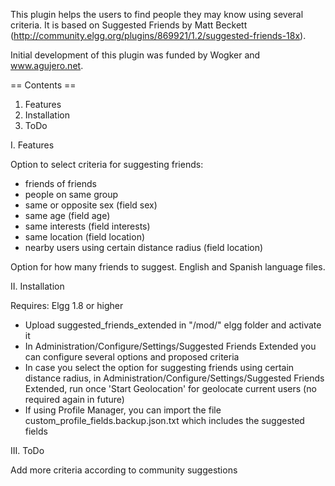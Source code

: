 
This plugin helps the users to find people they may know using several criteria. 
It is based on Suggested Friends by Matt Beckett (http://community.elgg.org/plugins/869921/1.2/suggested-friends-18x).

Initial development of this plugin was funded by Wogker and www.agujero.net.

== Contents ==
1. Features
2. Installation
3. ToDo

I. Features

Option to select criteria for suggesting friends:

- friends of friends
- people on same group
- same or opposite sex (field sex)
- same age (field age)
- same interests (field interests)
- same location (field location)
- nearby users using certain distance radius (field location)

Option for how many friends to suggest.
English and Spanish language files.


II. Installation

Requires: Elgg 1.8 or higher

- Upload suggested_friends_extended in "/mod/" elgg folder and activate it
- In Administration/Configure/Settings/Suggested Friends Extended you can configure several options and proposed criteria
- In case you select the option for suggesting friends using certain distance radius, in Administration/Configure/Settings/Suggested Friends Extended, run once 'Start Geolocation' for geolocate current users (no required again in future) 
- If using Profile Manager, you can import the file custom_profile_fields.backup.json.txt which includes the suggested fields


III. ToDo

Add more criteria according to community suggestions
